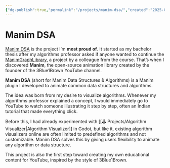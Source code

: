 ```yaml
---
{"dg-publish":true,"permalink":"/projects/manim-dsa/","created":"2025-03-29T18:10:11.635+01:00","updated":"2025-10-01T03:49:45.860+02:00"}
---
```


# Manim DSA

[Manim DSA](https://github.com/F4bbi/manim-dsa) is the project I’m **most proud of**. It started as my bachelor thesis after my algorithms professor asked if anyone wanted to continue the [ManimGraphLibrary](https://verdianapasqualini.github.io/ManimGraphLibrary/index.html), a project by a colleague from the course. That’s when I discovered **Manim**, the open-source animation library created by the founder of the 3Blue1Brown YouTube channel.

**Manim DSA** (short for Manim Data Structures & Algorithms) is a Manim plugin I developed to animate common data structures and algorithms.

The idea was born from my desire to visualize algorithms. Whenever my algorithms professor explained a concept, I would immediately go to YouTube to watch someone illustrating it step by step, often an Indian tutorial that made everything click.

Before this, I had already experimented with [[🕹️ Projects/Algorithm Visualizer\|Algorithm Visualizer]] in Godot, but like it, existing algorithm visualizers online are often limited to predefined algorithms and not customizable. Manim DSA solves this by giving users flexibility to animate any algorithm or data structure.

This project is also the first step toward creating my own educational content for YouTube, inspired by the style of 3Blue1Brown.